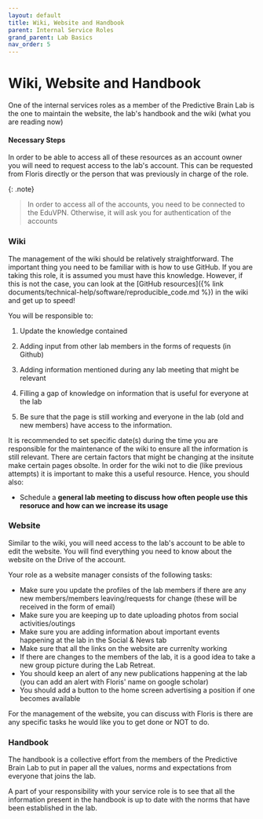 ```yaml
---
layout: default
title: Wiki, Website and Handbook
parent: Internal Service Roles
grand_parent: Lab Basics
nav_order: 5
---
```


# Wiki, Website and Handbook

One of the internal services roles as a member of the Predictive Brain Lab is the one to maintain the website, the lab's handbook and the wiki (what you are reading now)

#### Necessary Steps
In order to be able to access all of these resources as an account owner you will need to request access to the lab's account. This can be requested from Floris directly or the person that was previously in charge of the role. 

{: .note}
> In order to access all of the accounts, you need to be connected to the EduVPN. Otherwise, it will ask you for authentication of the accounts

### Wiki
The management of the wiki should be relatively straightforward. The important thing you need to be familiar with is how to use GitHub. If you are taking this role, it is assumed you must have this knowledge. However, if this is not the case, you can look at the [GitHub resources]({% link documents/technical-help/software/reproducible_code.md %}) in the wiki and get up to speed! 

You will be responsible to:

1. Update the knowledge contained
  1. Adding input from other lab members in the forms of requests (in Github)
  2. Adding information mentioned during any lab meeting that might be relevant
  3. Filling a gap of knowledge on information that is useful for everyone at the lab

2. Be sure that the page is still working and everyone in the lab (old and new members) have access to the information.

It is recommended to set specific date(s) during the time you are responsible for the maintenance of the wiki to ensure all the information is still relevant. There are certain factors that might be changing at the insitute make certain pages obsolte. In order for the wiki not to die (like previous attempts) it is important to make this a useful resource. Hence, you should also:

* Schedule a **general lab meeting to discuss how often people use this resoruce and how can we increase its usage**

### Website

Similar to the wiki, you will need access to the lab's account to be able to edit the website. You will find everything you need to know about the website on the Drive of the account. 

Your role as a website manager consists of the following tasks:
- Make sure you update the profiles of the lab members if there are any new members/members leaving/requests for change (these will be received in the form of email)
- Make sure you are keeping up to date uploading photos from social activities/outings
- Make sure you are adding information about important events happening at the lab in the Social & News tab
- Make sure that all the links on the website are currenlty working
- If there are changes to the members of the lab, it is a good idea to take a new group picture during the Lab Retreat.
- You should keep an alert of any new publications happening at the lab (you can add an alert with Floris' name on google scholar)
- You should add a button to the home screen advertising a position if one becomes available

For the management of the website, you can discuss with Floris is there are any specific tasks he would like you to get done or NOT to do. 

### Handbook 

The handbook is a collective effort from the members of the Predictive Brain Lab to put in paper all the values, norms and expectations from everyone that joins the lab. 

A part of your responsibility with your service role is to see that all the information present in the handbook is up to date with the norms that have been established in the lab. 

 
